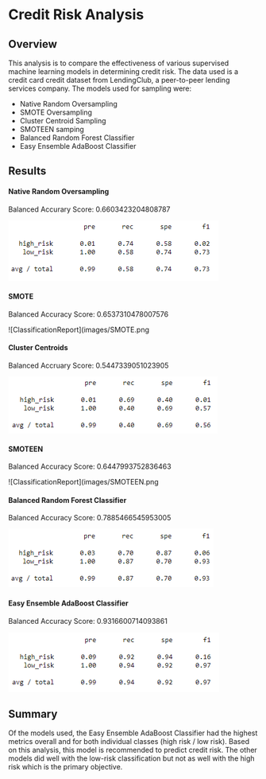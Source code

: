 # Credit Risk Analysis

## Overview

This analysis is to compare the effectiveness of various supervised machine learning models in determining credit risk.  The data used is a credit card credit dataset from LendingClub, a peer-to-peer lending services company.  The models used for sampling were:
- Native Random Oversampling
- SMOTE Oversampling
- Cluster Centroid Sampling
- SMOTEEN samping
- Balanced Random Forest Classifier
- Easy Ensemble AdaBoost Classifier

## Results

#### Native Random Oversampling
Balanced Accurary Score: 0.6603423204808787

![ClassificationReport](images/NativeRandomOversampling.png)

#### SMOTE
Balanced Accuracy Score: 0.6537310478007576

![ClassificationReport](images/SMOTE.png

#### Cluster Centroids
Balanced Accruary Score: 0.5447339051023905

![ClassficationReport](images/ClusterCentroids.png)

#### SMOTEEN
Balanced Accuracy Score: 0.6447993752836463

![ClassificationReport](images/SMOTEEN.png

#### Balanced Random Forest Classifier
Balanced Accuracy Score: 0.7885466545953005

![ClassficationReport](images/BalancedRandomForest.png)

#### Easy Ensemble AdaBoost Classifier
Balanced Accuracy Score: 0.9316600714093861

![ClassificationReport](images/EnsembleAdaBoost.png)


## Summary
Of the models used, the Easy Ensemble AdaBoost Classifier had the highest metrics overall and for both individual classes (high risk / low risk).  Based on this analysis, this model is recommended to predict credit risk.  The other models did well with the low-risk classification but not as well with the high risk which is the primary objective.  
